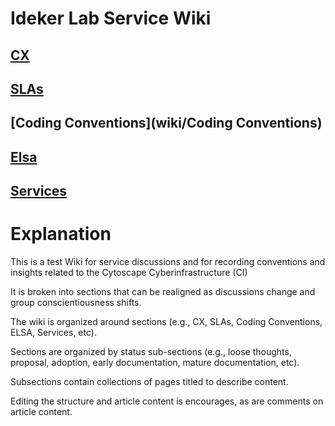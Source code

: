 # Ideker Lab Service Wiki


## [CX](../../wiki/CX)
## [SLAs](wiki/SLAs)
## [Coding Conventions](wiki/Coding Conventions)
## [Elsa](wiki/Elsa)
## [Services](wiki/Services)

# Explanation
This is a test Wiki for service discussions and for recording conventions and insights related to the Cytoscape Cyberinfrastructure (CI)

It is broken into sections that can be realigned as discussions change and group conscientiousness shifts.

The wiki is organized around sections (e.g., CX, SLAs, Coding Conventions, ELSA, Services, etc). 

Sections are organized by status sub-sections (e.g., loose thoughts, proposal, adoption, early documentation, mature documentation, etc).

Subsections contain collections of pages titled to describe content.

Editing the structure and article content is encourages, as are comments on article content.

